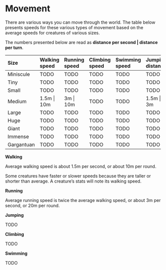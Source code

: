 # Movement

There are various ways you can move through the world. The table below presents speeds for these various types of movement based on the average speeds for creatures of various sizes.

The numbers presented below are read as **distance per second \| distance per turn**.

| Size | Walking speed | Running speed | Climbing speed | Swimming speed | Jumping distance |
| :--- | :--- | :--- | :--- | :--- | :--- |
| Miniscule | TODO | TODO | TODO | TODO | TODO |
| Tiny | TODO | TODO | TODO | TODO | TODO |
| Small | TODO | TODO | TODO | TODO | TODO |
| Medium | 1.5m \| 10m | 3m \| 10m | TODO | TODO | 1.5m \| 3m |
| Large | TODO | TODO | TODO | TODO | TODO |
| Huge | TODO | TODO | TODO | TODO | TODO |
| Giant | TODO | TODO | TODO | TODO | TODO |
| Immense | TODO | TODO | TODO | TODO | TODO |
| Gargantuan | TODO | TODO | TODO | TODO | TODO |

**Walking**

Average walking speed is about 1.5m per second, or about 10m per round.

Some creatures have faster or slower speeds because they are taller or shorter than average. A creature’s stats will note its walking speed.

**Running**

Average running speed is twice the average walking speed, or about 3m per second, or 20m per round.

**Jumping**

TODO

**Climbing**

TODO

**Swimming**

TODO

